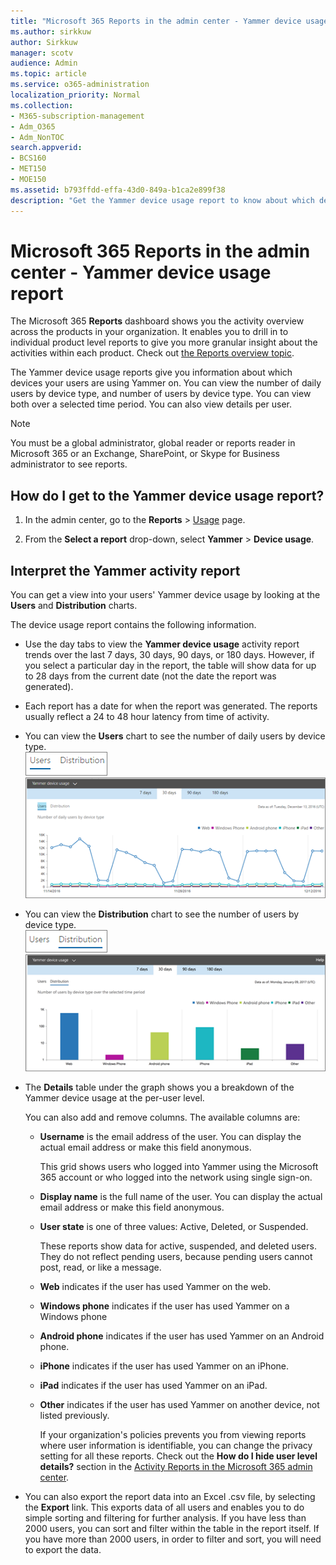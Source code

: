 ```yaml
---
title: "Microsoft 365 Reports in the admin center - Yammer device usage report"
ms.author: sirkkuw
author: Sirkkuw
manager: scotv
audience: Admin
ms.topic: article
ms.service: o365-administration
localization_priority: Normal
ms.collection: 
- M365-subscription-management
- Adm_O365
- Adm_NonTOC
search.appverid:
- BCS160
- MET150
- MOE150
ms.assetid: b793ffdd-effa-43d0-849a-b1ca2e899f38
description: "Get the Yammer device usage report to know about which devices your users are using Yammer on. "
---
```


# Microsoft 365 Reports in the admin center - Yammer device usage report

The Microsoft 365 **Reports** dashboard shows you the activity overview across the products in your organization. It enables you to drill in to individual product level reports to give you more granular insight about the activities within each product. Check out [the Reports overview topic](activity-reports.md).
  
The Yammer device usage reports give you information about which devices your users are using Yammer on. You can view the number of daily users by device type, and number of users by device type. You can view both over a selected time period. You can also view details per user.
  
> [!NOTE]
> You must be a global administrator, global reader or reports reader in Microsoft 365 or an Exchange, SharePoint, or Skype for Business administrator to see reports. 
  
## How do I get to the Yammer device usage report?

1. In the admin center, go to the **Reports** \> <a href="https://go.microsoft.com/fwlink/p/?linkid=2074756" target="_blank">Usage</a> page.

    
2. From the **Select a report** drop-down, select **Yammer** \> **Device usage**.
  
## Interpret the Yammer activity report

You can get a view into your users' Yammer device usage by looking at the **Users** and **Distribution** charts. 
  
The device usage report contains the following information.
  
- Use the day tabs to view the **Yammer device usage** activity report trends over the last 7 days, 30 days, 90 days, or 180 days. However, if you select a particular day in the report, the table will show data for up to 28 days from the current date (not the date the report was generated). 
    
- Each report has a date for when the report was generated. The reports usually reflect a 24 to 48 hour latency from time of activity.
    
- You can view the **Users** chart to see the number of daily users by device type.<br/>![Users view in the Yammer device usage chart](../media/ecfba1ec-fbea-4491-88da-1fb19b4d5629.png)<br/>![Yammer device usage report showing the Users view](../media/f396865a-ad6e-4f8b-a145-cc3865b352f4.png)
  
- You can view the **Distribution** chart to see the number of users by device type.<br/>![Distribution view in the Yammer device usage report](../media/7a0b152e-2d2b-4d23-8dc2-046be53b724f.png)<br/>![Yammer device usage report](../media/780c351d-7a1d-451d-8c16-4c454ef58aa8.png)
  
- The **Details** table under the graph shows you a breakdown of the Yammer device usage at the per-user level. 
    
    You can also add and remove columns. The available columns are:
    
  - **Username** is the email address of the user. You can display the actual email address or make this field anonymous. 
    
    This grid shows users who logged into Yammer using the Microsoft 365 account or who logged into the network using single sign-on.
    
  - **Display name** is the full name of the user. You can display the actual email address or make this field anonymous. 
    
  - **User state** is one of three values: Active, Deleted, or Suspended. 
    
    These reports show data for active, suspended, and deleted users. They do not reflect pending users, because pending users cannot post, read, or like a message.
    
  - **Web** indicates if the user has used Yammer on the web. 
    
  - **Windows phone** indicates if the user has used Yammer on a Windows phone 
    
  - **Android phone** indicates if the user has used Yammer on an Android phone. 
    
  - **iPhone** indicates if the user has used Yammer on an iPhone. 
    
  - **iPad** indicates if the user has used Yammer on an iPad. 
    
  - **Other** indicates if the user has used Yammer on another device, not listed previously. 
    
    If your organization's policies prevents you from viewing reports where user information is identifiable, you can change the privacy setting for all these reports. Check out the **How do I hide user level details?** section in the [Activity Reports in the Microsoft 365 admin center](activity-reports.md).
    
- You can also export the report data into an Excel .csv file, by selecting the **Export** link. This exports data of all users and enables you to do simple sorting and filtering for further analysis. If you have less than 2000 users, you can sort and filter within the table in the report itself. If you have more than 2000 users, in order to filter and sort, you will need to export the data. 
    

